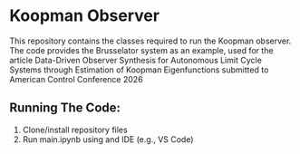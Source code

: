 # Koopman Observer
This repository contains the classes required to run the Koopman observer. The code provides the Brusselator system as an example, used for the article Data-Driven Observer Synthesis for Autonomous Limit Cycle Systems through Estimation of Koopman Eigenfunctions submitted to American Control Conference 2026

## Running The Code:
1. Clone/install repository files
2. Run main.ipynb using and IDE (e.g., VS Code)
